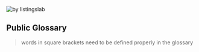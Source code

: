 ![by listingslab](https://listingslab.com/public/png/docs/byListingslabPublic.png)

## Public Glossary

> words in square brackets need to be defined properly in the glossary

